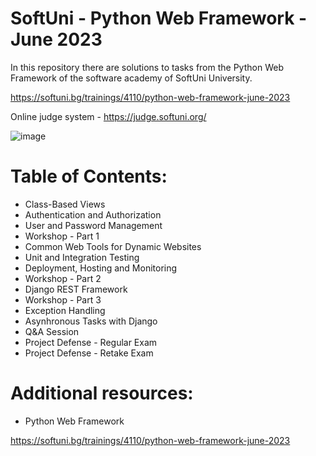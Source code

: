 # SoftUni - Python Web Framework - June 2023

In this repository there are solutions to tasks from the Python Web Framework of the software academy of SoftUni University.

https://softuni.bg/trainings/4110/python-web-framework-june-2023

Online judge system - https://judge.softuni.org/

![image](https://user-images.githubusercontent.com/114032977/191654383-66852f3f-ead9-4ef0-8b51-feb0dea131eb.png)

# Table of Contents:

- Class-Based Views
- Authentication and Authorization
- User and Password Management
- Workshop - Part 1
- Common Web Tools for Dynamic Websites
- Unit and Integration Testing
- Deployment, Hosting and Monitoring
- Workshop - Part 2
- Django REST Framework
- Workshop - Part 3
- Exception Handling
- Asynhronous Tasks with Django
- Q&A Session
- Project Defense - Regular Exam
- Project Defense - Retake Exam


# Additional resources:
- Python Web Framework

https://softuni.bg/trainings/4110/python-web-framework-june-2023
